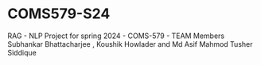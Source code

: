 # COMS579-S24
RAG - NLP Project for spring 2024 - COMS-579 - TEAM Members Subhankar Bhattacharjee , Koushik Howlader and Md Asif Mahmod Tusher Siddique
